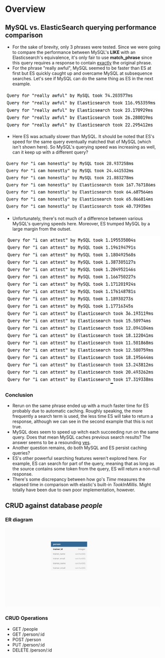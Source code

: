 # Overview
## MySQL vs. ElasticSearch querying performance comparison
* For the sake of brevity, only 3 phrases were tested. Since we were going to compare the performance between MySQL's **LIKE** with an Elasticsearch's equivalence, it's only fair to use **match_phrase** since this query requires a response to contain [exactly](https://stackoverflow.com/questions/26001002/elasticsearch-difference-between-term-match-phrase-and-query-string) the original phrase.
* For the phrase "really awful", MySQL seemed to be faster than ES at first but ES quickly caught up and overcame MySQL at subsequence searches. Let's see if MySQL can do the same thing as ES in the next example.

![mysql vs. elastic search querying performance](ESvsMySQL/static/awfulQuery.jpg "MySQL vs. ElasticSearch querying performance")
* Here ES was actually slower than MySQL. It should be noted that ES's speed for the same query eventually matched that of MySQL (which isn't shown here). So MySQL's querying speed was increasing as well, can it keep up with a different query?

![mysql vs i can honestly](ESvsMySQL/static/canHonestlyQuery.jpg)

* Unfortunately, there's not much of a difference between various MySQL's querying speeds here. Moreover, ES trumped MySQL by a large margin from the outset.

![mysql vs i can honestly](ESvsMySQL/static/canAttestQuery.jpg)
### Conclusion
* Rerun on the same phrase ended up with a much faster time for ES probably due to automatic caching. Roughly speaking, the more frequently a search term is used, the less time ES will take to return a response, although we can see in the second example that this is not true.
* MySQL does seem to speed up witch each succeeding run on the same query.
Does that mean MySQL caches previous search results? The answer seems to be a resounding [yes](https://docs.oracle.com/cd/E17952_01/mysql-5.1-en/query-cache.html).
* Another question remains, do both MySQL and ES persist caching queries?
* ES's other powerful searching features weren't explored here. For example,
ES can search for part of the query, meaning that as long as the source contains some token from the query, ES will return a non-null response.
* There's some discrepancy between how go's *Time* measures the elapsed time in comparison with elastic's built-in *TookInMillis*. Might totally have been due to own poor implementation, however.
## CRUD against database *people*
### ER diagram
![people database](people/db_diagram.jpg "ER Diagram for database people")
### CRUD Operations
* GET /people
* GET /person/:id
* POST /person
* PUT /person/:id
* DELETE /person/:id